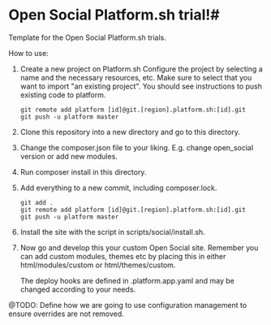 # Open Social Platform.sh trial!#

Template for the Open Social Platform.sh trials.

How to use:

1. Create a new project on Platform.sh
    Configure the project by selecting a name and the necessary resources, etc.
    Make sure to select that you want to import "an existing project".
    You should see instructions to push existing code to platform.

    ````
    git remote add platform [id]@git.[region].platform.sh:[id].git
    git push -u platform master
    ````

2. Clone this repository into a new directory and go to this directory.

3. Change the composer.json file to your liking.
    E.g. change open_social version or add new modules.

4. Run composer install in this directory.

5. Add everything to a new commit, including composer.lock.
    ````
    git add .
    git remote add platform [id]@git.[region].platform.sh:[id].git
    git push -u platform master
    ````

6. Install the site with the script in scripts/social/install.sh.

7. Now go and develop this your custom Open Social site.
    Remember you can add custom modules, themes etc by placing this in either html/modules/custom or html/themes/custom.

    The deploy hooks are defined in .platform.app.yaml and may be changed according to your needs.

@TODO: Define how we are going to use configuration management to ensure overrides are not removed.
